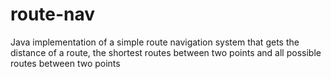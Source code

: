 route-nav
=========

Java implementation of a simple route navigation system that gets the distance of a route, the shortest routes between two points and all possible routes between two points 
